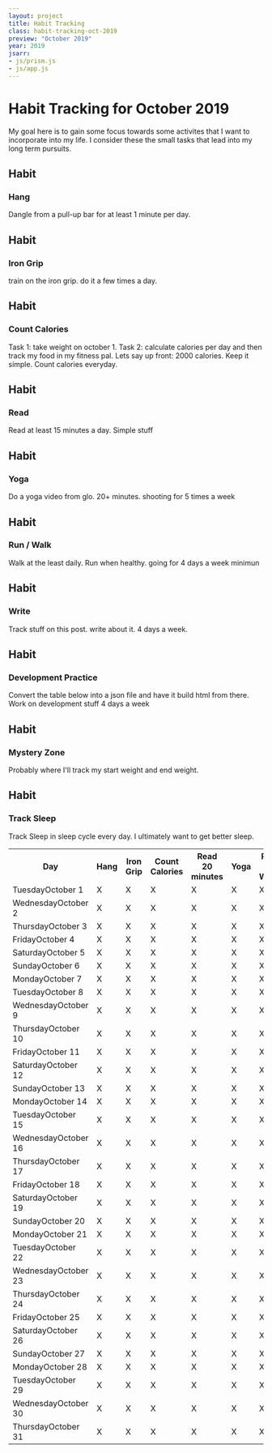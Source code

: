 ```yaml
---
layout: project
title: Habit Tracking
class: habit-tracking-oct-2019
preview: "October 2019"
year: 2019
jsarr: 
- js/prism.js
- js/app.js
---
```


# Habit Tracking for October 2019

<p class="lede"> My goal here is to gain some focus towards some activites that I want to incorporate into my life. I consider these the small tasks that lead into my long term pursuits.</p>

## Habit
### Hang
Dangle from a pull-up bar for at least 1 minute per day.

## Habit
### Iron Grip
train on the iron grip. do it a few times a day.

## Habit
### Count Calories
Task 1: take weight on october 1.
Task 2: calculate calories per day and then track my food in my fitness pal.
Lets say up front: 2000 calories. Keep it simple.
Count calories everyday.

## Habit
### Read
Read at least 15 minutes a day. Simple stuff

## Habit
### Yoga
Do a yoga video from glo. 20+ minutes. shooting for 5 times a week

## Habit
### Run / Walk
Walk at the least daily. Run when healthy. going for 4 days a week minimun

## Habit
### Write
Track stuff on this post. write about it. 4 days a week. 

## Habit
### Development Practice
Convert the table below into a json file and have it build html from there. Work on development stuff 4 days a week

## Habit
### Mystery Zone
Probably where I'll track my start weight and end weight.

## Habit
### Track Sleep
Track Sleep in sleep cycle every day.
I ultimately want to get better sleep.


<table class="habit-tracker days-31">
  <tr class="heading-row">
    <th class="habit-heading day">Day</th>
    <th class="habit-heading hang">Hang</th>
    <th class="habit-heading iron-grip">Iron Grip</th>
    <th class="habit-heading count-calories">Count Calories</th>
    <th class="habit-heading read">Read 20 minutes</th>
    <th class="habit-heading yoga">Yoga</th>
    <th class="habit-heading run-walk">Run / Walk</th>
    <th class="habit-heading write">Write</th>
    <th class="habit-heading code">Coding Practice</th>
    <th class="habit-heading mystery">Mystery</th>
  </tr>
  <tr class="daily-tracker">
    <td class="date-day"><span class="day-of-week">Tuesday</span><span class="day">October 1</span></td>
    <td class="daily-habit">X</td>
    <td class="daily-habit">X</td>
    <td class="daily-habit">X</td>
    <td class="daily-habit">X</td>
    <td class="daily-habit">X</td>
    <td class="daily-habit">X</td>
    <td class="daily-habit">X</td>
    <td class="daily-habit">X</td>
    <td class="daily-habit">X</td>
  </tr>
  <tr class="daily-tracker">
    <td class="date-day"><span class="day-of-week">Wednesday</span><span class="day">October 2</span></td>
    <td class="daily-habit">X</td>
    <td class="daily-habit">X</td>
    <td class="daily-habit">X</td>
    <td class="daily-habit">X</td>
    <td class="daily-habit">X</td>
    <td class="daily-habit">X</td>
    <td class="daily-habit">X</td>
    <td class="daily-habit">X</td>
    <td class="daily-habit">X</td>
  </tr>
  <tr class="daily-tracker">
    <td class="date-day"><span class="day-of-week">Thursday</span><span class="day">October 3</span></td>
    <td class="daily-habit">X</td>
    <td class="daily-habit">X</td>
    <td class="daily-habit">X</td>
    <td class="daily-habit">X</td>
    <td class="daily-habit">X</td>
    <td class="daily-habit">X</td>
    <td class="daily-habit">X</td>
    <td class="daily-habit">X</td>
    <td class="daily-habit">X</td>
  </tr>
  <tr class="daily-tracker">
    <td class="date-day"><span class="day-of-week">Friday</span><span class="day">October 4</span></td>
    <td class="daily-habit">X</td>
    <td class="daily-habit">X</td>
    <td class="daily-habit">X</td>
    <td class="daily-habit">X</td>
    <td class="daily-habit">X</td>
    <td class="daily-habit">X</td>
    <td class="daily-habit">X</td>
    <td class="daily-habit">X</td>
    <td class="daily-habit">X</td>
  </tr>
  <tr class="daily-tracker">
    <td class="date-day"><span class="day-of-week">Saturday</span><span class="day">October 5</span></td>
    <td class="daily-habit">X</td>
    <td class="daily-habit">X</td>
    <td class="daily-habit">X</td>
    <td class="daily-habit">X</td>
    <td class="daily-habit">X</td>
    <td class="daily-habit">X</td>
    <td class="daily-habit">X</td>
    <td class="daily-habit">X</td>
    <td class="daily-habit">X</td>
  </tr>
  <tr class="daily-tracker">
    <td class="date-day"><span class="day-of-week">Sunday</span><span class="day">October 6</span></td>
    <td class="daily-habit">X</td>
    <td class="daily-habit">X</td>
    <td class="daily-habit">X</td>
    <td class="daily-habit">X</td>
    <td class="daily-habit">X</td>
    <td class="daily-habit">X</td>
    <td class="daily-habit">X</td>
    <td class="daily-habit">X</td>
    <td class="daily-habit">X</td>
  </tr>
  <tr class="daily-tracker">
    <td class="date-day"><span class="day-of-week">Monday</span><span class="day">October 7</span></td>
    <td class="daily-habit">X</td>
    <td class="daily-habit">X</td>
    <td class="daily-habit">X</td>
    <td class="daily-habit">X</td>
    <td class="daily-habit">X</td>
    <td class="daily-habit">X</td>
    <td class="daily-habit">X</td>
    <td class="daily-habit">X</td>
    <td class="daily-habit">X</td>
  </tr>
  <tr class="daily-tracker">
    <td class="date-day"><span class="day-of-week">Tuesday</span><span class="day">October 8</span></td>
    <td class="daily-habit">X</td>
    <td class="daily-habit">X</td>
    <td class="daily-habit">X</td>
    <td class="daily-habit">X</td>
    <td class="daily-habit">X</td>
    <td class="daily-habit">X</td>
    <td class="daily-habit">X</td>
    <td class="daily-habit">X</td>
    <td class="daily-habit">X</td>
  </tr>
  <tr class="daily-tracker">
    <td class="date-day"><span class="day-of-week">Wednesday</span><span class="day">October 9</span></td>
    <td class="daily-habit">X</td>
    <td class="daily-habit">X</td>
    <td class="daily-habit">X</td>
    <td class="daily-habit">X</td>
    <td class="daily-habit">X</td>
    <td class="daily-habit">X</td>
    <td class="daily-habit">X</td>
    <td class="daily-habit">X</td>
    <td class="daily-habit">X</td>
  </tr>
  <tr class="daily-tracker">
    <td class="date-day"><span class="day-of-week">Thursday</span><span class="day">October 10</span></td>
    <td class="daily-habit">X</td>
    <td class="daily-habit">X</td>
    <td class="daily-habit">X</td>
    <td class="daily-habit">X</td>
    <td class="daily-habit">X</td>
    <td class="daily-habit">X</td>
    <td class="daily-habit">X</td>
    <td class="daily-habit">X</td>
    <td class="daily-habit">X</td>
  </tr>
  <tr class="daily-tracker">
    <td class="date-day"><span class="day-of-week">Friday</span><span class="day">October 11</span></td>
    <td class="daily-habit">X</td>
    <td class="daily-habit">X</td>
    <td class="daily-habit">X</td>
    <td class="daily-habit">X</td>
    <td class="daily-habit">X</td>
    <td class="daily-habit">X</td>
    <td class="daily-habit">X</td>
    <td class="daily-habit">X</td>
    <td class="daily-habit">X</td>
  </tr>
  <tr class="daily-tracker">
    <td class="date-day"><span class="day-of-week">Saturday</span><span class="day">October 12</span></td>
    <td class="daily-habit">X</td>
    <td class="daily-habit">X</td>
    <td class="daily-habit">X</td>
    <td class="daily-habit">X</td>
    <td class="daily-habit">X</td>
    <td class="daily-habit">X</td>
    <td class="daily-habit">X</td>
    <td class="daily-habit">X</td>
    <td class="daily-habit">X</td>
  </tr>
  <tr class="daily-tracker">
    <td class="date-day"><span class="day-of-week">Sunday</span><span class="day">October 13</span></td>
    <td class="daily-habit">X</td>
    <td class="daily-habit">X</td>
    <td class="daily-habit">X</td>
    <td class="daily-habit">X</td>
    <td class="daily-habit">X</td>
    <td class="daily-habit">X</td>
    <td class="daily-habit">X</td>
    <td class="daily-habit">X</td>
    <td class="daily-habit">X</td>
  </tr>
  <tr class="daily-tracker">
    <td class="date-day"><span class="day-of-week">Monday</span><span class="day">October 14</span></td>
    <td class="daily-habit">X</td>
    <td class="daily-habit">X</td>
    <td class="daily-habit">X</td>
    <td class="daily-habit">X</td>
    <td class="daily-habit">X</td>
    <td class="daily-habit">X</td>
    <td class="daily-habit">X</td>
    <td class="daily-habit">X</td>
    <td class="daily-habit">X</td>
  </tr>
  <tr class="daily-tracker">
    <td class="date-day"><span class="day-of-week">Tuesday</span><span class="day">October 15</span></td>
    <td class="daily-habit">X</td>
    <td class="daily-habit">X</td>
    <td class="daily-habit">X</td>
    <td class="daily-habit">X</td>
    <td class="daily-habit">X</td>
    <td class="daily-habit">X</td>
    <td class="daily-habit">X</td>
    <td class="daily-habit">X</td>
    <td class="daily-habit">X</td>
  </tr>
  <tr class="daily-tracker">
    <td class="date-day"><span class="day-of-week">Wednesday</span><span class="day">October 16</span></td>
    <td class="daily-habit">X</td>
    <td class="daily-habit">X</td>
    <td class="daily-habit">X</td>
    <td class="daily-habit">X</td>
    <td class="daily-habit">X</td>
    <td class="daily-habit">X</td>
    <td class="daily-habit">X</td>
    <td class="daily-habit">X</td>
    <td class="daily-habit">X</td>
  </tr>
  <tr class="daily-tracker">
    <td class="date-day"><span class="day-of-week">Thursday</span><span class="day">October 17</span></td>
    <td class="daily-habit">X</td>
    <td class="daily-habit">X</td>
    <td class="daily-habit">X</td>
    <td class="daily-habit">X</td>
    <td class="daily-habit">X</td>
    <td class="daily-habit">X</td>
    <td class="daily-habit">X</td>
    <td class="daily-habit">X</td>
    <td class="daily-habit">X</td>
  </tr>
  <tr class="daily-tracker">
    <td class="date-day"><span class="day-of-week">Friday</span><span class="day">October 18</span></td>
    <td class="daily-habit">X</td>
    <td class="daily-habit">X</td>
    <td class="daily-habit">X</td>
    <td class="daily-habit">X</td>
    <td class="daily-habit">X</td>
    <td class="daily-habit">X</td>
    <td class="daily-habit">X</td>
    <td class="daily-habit">X</td>
    <td class="daily-habit">X</td>
  </tr>
  <tr class="daily-tracker">
    <td class="date-day"><span class="day-of-week">Saturday</span><span class="day">October 19</span></td>
    <td class="daily-habit">X</td>
    <td class="daily-habit">X</td>
    <td class="daily-habit">X</td>
    <td class="daily-habit">X</td>
    <td class="daily-habit">X</td>
    <td class="daily-habit">X</td>
    <td class="daily-habit">X</td>
    <td class="daily-habit">X</td>
    <td class="daily-habit">X</td>
  </tr>
  <tr class="daily-tracker">
    <td class="date-day"><span class="day-of-week">Sunday</span><span class="day">October 20</span></td>
    <td class="daily-habit">X</td>
    <td class="daily-habit">X</td>
    <td class="daily-habit">X</td>
    <td class="daily-habit">X</td>
    <td class="daily-habit">X</td>
    <td class="daily-habit">X</td>
    <td class="daily-habit">X</td>
    <td class="daily-habit">X</td>
    <td class="daily-habit">X</td>
  </tr>
  <tr class="daily-tracker">
    <td class="date-day"><span class="day-of-week">Monday</span><span class="day">October 21</span></td>
    <td class="daily-habit">X</td>
    <td class="daily-habit">X</td>
    <td class="daily-habit">X</td>
    <td class="daily-habit">X</td>
    <td class="daily-habit">X</td>
    <td class="daily-habit">X</td>
    <td class="daily-habit">X</td>
    <td class="daily-habit">X</td>
    <td class="daily-habit">X</td>
  </tr>
  <tr class="daily-tracker">
    <td class="date-day"><span class="day-of-week">Tuesday</span><span class="day">October 22</span></td>
    <td class="daily-habit">X</td>
    <td class="daily-habit">X</td>
    <td class="daily-habit">X</td>
    <td class="daily-habit">X</td>
    <td class="daily-habit">X</td>
    <td class="daily-habit">X</td>
    <td class="daily-habit">X</td>
    <td class="daily-habit">X</td>
    <td class="daily-habit">X</td>
  </tr>
  <tr class="daily-tracker">
    <td class="date-day"><span class="day-of-week">Wednesday</span><span class="day">October 23</span></td>
    <td class="daily-habit">X</td>
    <td class="daily-habit">X</td>
    <td class="daily-habit">X</td>
    <td class="daily-habit">X</td>
    <td class="daily-habit">X</td>
    <td class="daily-habit">X</td>
    <td class="daily-habit">X</td>
    <td class="daily-habit">X</td>
    <td class="daily-habit">X</td>
  </tr>
  <tr class="daily-tracker">
    <td class="date-day"><span class="day-of-week">Thursday</span><span class="day">October 24</span></td>
    <td class="daily-habit">X</td>
    <td class="daily-habit">X</td>
    <td class="daily-habit">X</td>
    <td class="daily-habit">X</td>
    <td class="daily-habit">X</td>
    <td class="daily-habit">X</td>
    <td class="daily-habit">X</td>
    <td class="daily-habit">X</td>
    <td class="daily-habit">X</td>
  </tr>
  <tr class="daily-tracker">
    <td class="date-day"><span class="day-of-week">Friday</span><span class="day">October 25</span></td>
    <td class="daily-habit">X</td>
    <td class="daily-habit">X</td>
    <td class="daily-habit">X</td>
    <td class="daily-habit">X</td>
    <td class="daily-habit">X</td>
    <td class="daily-habit">X</td>
    <td class="daily-habit">X</td>
    <td class="daily-habit">X</td>
    <td class="daily-habit">X</td>
  </tr>
  <tr class="daily-tracker">
    <td class="date-day"><span class="day-of-week">Saturday</span><span class="day">October 26</span></td>
    <td class="daily-habit">X</td>
    <td class="daily-habit">X</td>
    <td class="daily-habit">X</td>
    <td class="daily-habit">X</td>
    <td class="daily-habit">X</td>
    <td class="daily-habit">X</td>
    <td class="daily-habit">X</td>
    <td class="daily-habit">X</td>
    <td class="daily-habit">X</td>
  </tr>
  <tr class="daily-tracker">
    <td class="date-day"><span class="day-of-week">Sunday</span><span class="day">October 27</span></td>
    <td class="daily-habit">X</td>
    <td class="daily-habit">X</td>
    <td class="daily-habit">X</td>
    <td class="daily-habit">X</td>
    <td class="daily-habit">X</td>
    <td class="daily-habit">X</td>
    <td class="daily-habit">X</td>
    <td class="daily-habit">X</td>
    <td class="daily-habit">X</td>
  </tr>
  <tr class="daily-tracker">
    <td class="date-day"><span class="day-of-week">Monday</span><span class="day">October 28</span></td>
    <td class="daily-habit">X</td>
    <td class="daily-habit">X</td>
    <td class="daily-habit">X</td>
    <td class="daily-habit">X</td>
    <td class="daily-habit">X</td>
    <td class="daily-habit">X</td>
    <td class="daily-habit">X</td>
    <td class="daily-habit">X</td>
    <td class="daily-habit">X</td>
  </tr>
  <tr class="daily-tracker">
    <td class="date-day"><span class="day-of-week">Tuesday</span><span class="day">October 29</span></td>
    <td class="daily-habit">X</td>
    <td class="daily-habit">X</td>
    <td class="daily-habit">X</td>
    <td class="daily-habit">X</td>
    <td class="daily-habit">X</td>
    <td class="daily-habit">X</td>
    <td class="daily-habit">X</td>
    <td class="daily-habit">X</td>
    <td class="daily-habit">X</td>
  </tr>
  <tr class="daily-tracker">
    <td class="date-day"><span class="day-of-week">Wednesday</span><span class="day">October 30</span></td>
    <td class="daily-habit">X</td>
    <td class="daily-habit">X</td>
    <td class="daily-habit">X</td>
    <td class="daily-habit">X</td>
    <td class="daily-habit">X</td>
    <td class="daily-habit">X</td>
    <td class="daily-habit">X</td>
    <td class="daily-habit">X</td>
    <td class="daily-habit">X</td>
  </tr>
  <tr class="daily-tracker">
    <td class="date-day"><span class="day-of-week">Thursday</span><span class="day">October 31</span></td>
    <td class="daily-habit">X</td>
    <td class="daily-habit">X</td>
    <td class="daily-habit">X</td>
    <td class="daily-habit">X</td>
    <td class="daily-habit">X</td>
    <td class="daily-habit">X</td>
    <td class="daily-habit">X</td>
    <td class="daily-habit">X</td>
    <td class="daily-habit">X</td>
  </tr>
</table>